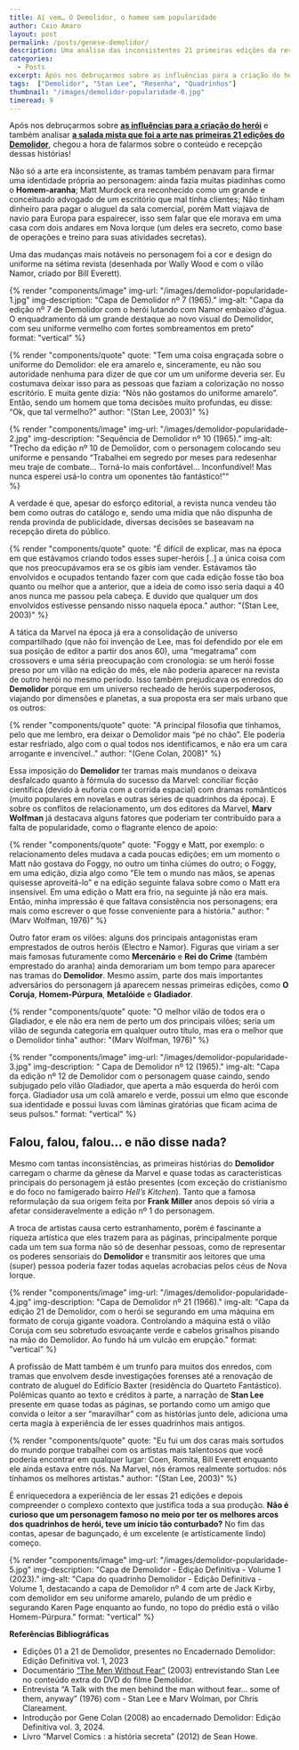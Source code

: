 ```yaml
---
title: Aí vem… O Demolidor, o homem sem popularidade
author: Caio Amaro
layout: post
permalink: /posts/genese-demolidor/
description: Uma análise das inconsistentes 21 primeiras edições da revista Demolidor e, finalmente, uma opinião. 
categories:
  - Posts
excerpt: Após nos debruçarmos sobre as influências para a criação do herói e também analisar a salada mista que foi a arte nas primeiras 21 edições do Demolidor, chegou a hora de falarmos sobre o conteúdo e recepção dessas histórias!
tags:  ["Demolidor", "Stan Lee", "Resenha", "Quadrinhos"]
thumbnail: "/images/demolidor-popularidade-0.jpg"
timeread: 9
---
```


Após nos debruçarmos sobre **[as influências para a criação do herói](https://caiohamaro.com.br/posts/origem-do-demolidor)** e também analisar **[a salada mista que foi a arte nas primeiras 21 edições do Demolidor](https://caiohamaro.com.br/posts/danca-cadeiras-desenhistas-demolidor)**, chegou a hora de falarmos sobre o conteúdo e recepção dessas histórias!

Não só a arte era inconsistente, as tramas também penavam para firmar uma identidade própria ao personagem: ainda fazia muitas piadinhas como o **Homem-aranha**; Matt Murdock era reconhecido como um grande e conceituado advogado de um escritório que mal tinha clientes; Não tinham dinheiro para pagar o aluguel da sala comercial, porém Matt viajava de navio para Europa para espairecer, isso sem falar que ele morava em uma casa com dois andares em Nova Iorque (um deles era secreto, como base de operações e treino para suas atividades secretas).

Uma das mudanças mais notáveis no personagem foi a cor e design do uniforme na sétima revista (desenhada por Wally Wood e com o vilão Namor, criado por Bill Everett).

{% render "components/image" 
img-url: "/images/demolidor-popularidade-1.jpg"
img-description: "Capa de Demolidor nº 7 (1965)."
img-alt: "Capa da edição nº 7 de Demolidor com o herói lutando com Namor embaixo d'água. O enquadramento dá um grande destaque ao novo visual do Demolidor, com seu uniforme vermelho com fortes sombreamentos em preto"  
format: "vertical" 
%}

{% render "components/quote" 
quote: "Tem uma coisa engraçada sobre o uniforme do Demolidor: ele era amarelo e, sinceramente, eu não sou autoridade nenhuma para dizer de que cor um um uniforme deveria ser. Eu costumava deixar isso para as pessoas que faziam a colorização no nosso escritório. E muita gente dizia: “Nós não gostamos do uniforme amarelo”. Então, sendo um homem que toma decisões muito profundas, eu disse: “Ok, que tal vermelho?"
author: "(Stan Lee, 2003)" 
%}

{% render "components/image" 
img-url: "/images/demolidor-popularidade-2.jpg"
img-description: "Sequência de Demolidor nº 10 (1965)."
img-alt: "Trecho da edição nº 10 de Demolidor, com o personagem colocando seu uniforme e pensando “Trabalhei em segredo por meses para redesenhar meu traje de combate... Torná-lo mais confortável... Inconfundível! Mas nunca esperei usá-lo contra um oponentes tão fantástico!”"  
%}

A verdade é que, apesar do esforço editorial, a revista nunca vendeu tão bem como outras do catálogo e, sendo uma mídia que não dispunha de renda provinda de publicidade, diversas decisões se baseavam na recepção direta do público.

{% render "components/quote" 
quote: "É difícil de explicar, mas na época em que estávamos criando todos esses super-heróis [..] a única coisa com que nos preocupávamos era se os gibis iam vender. Estávamos tão envolvidos e ocupados tentando fazer com que cada edição fosse tão boa quanto ou melhor que a anterior, que a ideia de como isso seria daqui a 40 anos nunca me passou pela cabeça. E duvido que qualquer um dos envolvidos estivesse pensando nisso naquela época."
author: "(Stan Lee, 2003)" 
%}

A tática da Marvel na época já era a consolidação de universo compartilhado (que não foi invenção de Lee, mas foi defendido por ele em sua posição de editor a partir dos anos 60), uma “megatrama” com crossovers e uma séria preocupação com cronologia: se um herói fosse preso por um vilão na edição do mês, ele não poderia aparecer na revista de outro herói no mesmo período. Isso também prejudicava os enredos do **Demolidor** porque em um universo recheado de heróis superpoderosos, viajando por dimensões e planetas, a sua proposta era ser mais urbano que os outros:

{% render "components/quote" 
quote: "A principal filosofia que tínhamos, pelo que me lembro, era deixar o Demolidor mais “pé no chão”. Ele poderia estar resfriado, algo com o qual todos nos identificamos, e não era um cara arrogante e invencível.."
author: "(Gene Colan, 2008)" 
%}

Essa imposição do **Demolidor** ter tramas mais mundanos o deixava desfalcado quanto à fórmula do sucesso da Marvel: conciliar ficção científica (devido à euforia com a corrida espacial) com dramas românticos (muito populares em novelas e outras séries de quadrinhos da época). E sobre os conflitos de relacionamento, um dos editores da Marvel, **Marv Wolfman** já destacava alguns fatores que poderiam ter contribuído para a falta de popularidade, como o flagrante elenco de apoio:

{% render "components/quote" 
quote: "Foggy e Matt, por exemplo: o relacionamento deles mudava a cada poucas edições; em um momento o Matt não gostava do Foggy, no outro um tinha ciúmes do outro; o Foggy, em uma edição, dizia algo como "Ele tem o mundo nas mãos, se apenas quisesse aproveitá-lo” e na edição seguinte falava sobre como o Matt era insensível. Em uma edição o Matt era frio, na seguinte já não era mais. Então, minha impressão é que faltava consistência nos personagens; era mais como escrever o que fosse conveniente para a história."
author: "(Marv Wolfman, 1976)" 
%}

Outro fator eram os vilões: alguns dos principais antagonistas eram emprestados de outros heróis (Electro e Namor). Figuras que viriam a ser mais famosas futuramente como **Mercenário** e **Rei do Crime** (também emprestado do aranha) ainda demorariam um bom tempo para aparecer nas tramas do **Demolidor**. Mesmo assim, parte dos mais importantes adversários do personagem já aparecem nessas primeiras edições, como **O Coruja**, **Homem-Púrpura**, **Metalóide** e **Gladiador**.

{% render "components/quote" 
quote: "O melhor vilão de todos era o Gladiador, e ele não era nem de perto um dos principais vilões; seria um vilão de segunda categoria em qualquer outro título, mas era o melhor que o Demolidor tinha"
author: "(Marv Wolfman, 1976)" 
%}

{% render "components/image" 
img-url: "/images/demolidor-popularidade-3.jpg"
img-description: " Capa de Demolidor nº 12 (1965)."
img-alt: "Capa da edição nº 12 de Demolidor com o personagem quase caindo, sendo subjugado pelo vilão Gladiador, que aperta a mão esquerda do herói com força. Gladiador usa um colã amarelo e verde, possui um elmo que esconde sua identidade e possui luvas com lâminas giratórias que ficam acima de seus pulsos." 
format: "vertical" 
%}

## Falou, falou, falou… e não disse nada?

Mesmo com tantas inconsistências, as primeiras histórias do **Demolidor** carregam o charme da gênese da Marvel e quase todas as características principais do personagem já estão presentes (com exceção do cristianismo e do foco no famigerado bairro _Hell’s Kitchen_). Tanto que a famosa reformulação da sua origem feita por **Frank Miller** anos depois só viria a afetar consideravelmente a edição nº 1 do personagem.

A troca de artistas causa certo estranhamento, porém é fascinante a riqueza artística que eles trazem para as páginas, principalmente porque cada um tem sua forma não só de desenhar pessoas, como de representar os poderes sensoriais do **Demolidor** e transmitir aos leitores que uma (super) pessoa poderia fazer todas aquelas acrobacias pelos céus de Nova Iorque. 

{% render "components/image" 
img-url: "/images/demolidor-popularidade-4.jpg"
img-description: "Capa de Demolidor nº 21 (1966)."
img-alt: "Capa da edição 21 de Demolidor, com o herói se segurando em uma máquina em formato de coruja gigante voadora. Controlando a máquina está o vilão Coruja com seu sobretudo esvoaçante verde e cabelos grisalhos pisando na mão do Demolidor. Ao fundo há um vulcão em erupção." 
format: "vertical" 
%}

A profissão de Matt também é um trunfo para muitos dos enredos, com tramas que envolvem desde investigações forenses até a renovação de contrato de aluguel do Edifício Baxter (residência do Quarteto Fantástico). Polêmicas quanto ao texto e créditos à parte, a narração de **Stan Lee** presente em quase todas as páginas, se portando como um amigo que convida o leitor a ser “maravilhar” com as histórias junto dele, adiciona uma certa magia à experiência de ler esses quadrinhos mais antigos.

{% render "components/quote" 
quote: "Eu fui um dos caras mais sortudos do mundo porque trabalhei com os artistas mais talentosos que você poderia encontrar em qualquer lugar: Coen, Romita, Bill Everett enquanto ele ainda estava entre nós. Na Marvel, nós éramos realmente sortudos: nós tínhamos os melhores artistas."
author: "(Stan Lee, 2003)" 
%}

É enriquecedora a experiência de ler essas 21 edições e depois compreender o complexo contexto que justifica toda a sua produção. **Não é curioso que um personagem famoso no meio por ter os melhores arcos dos quadrinhos de herói, teve um início tão conturbado?** No fim das contas, apesar de bagunçado, é um excelente (e artisticamente lindo) começo.

{% render "components/image" 
img-url: "/images/demolidor-popularidade-5.jpg"
img-description: "Capa de Demolidor - Edição Definitiva - Volume 1 (2023)."
img-alt: "Capa do quadrinho Demolidor - Edição Definitiva - Volume 1, destacando a capa de Demolidor nº 4 com arte de Jack Kirby, com demolidor em seu uniforme amarelo, pulando de um prédio e segurando Karen Page enquanto ao fundo, no topo do prédio está o vilão Homem-Púrpura." 
format: "vertical" 
%}

**Referências Bibliográficas**

- Edições 01 a 21 de Demolidor, presentes no Encadernado Demolidor: Edição Definitiva vol. 1, 2023
- Documentário [“The Men Without Fear”](https://www.youtube.com/watch?v=3C77agos7vg) (2003) entrevistando Stan Lee no conteúdo extra do DVD do filme Demolidor.
- Entrevista “A Talk with the men behind the man without fear… some of them, anyway”  (1976) com - Stan Lee e Marv Wolman, por Chris Clareament.
- Introdução por Gene Colan (2008) ao encadernado Demolidor: Edição Definitiva vol. 3, 2024.
- Livro “Marvel Comics : a história secreta” (2012) de Sean Howe.

